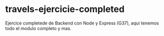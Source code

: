 # travels-ejercicie-completed
Ejercice completede de Backend con Node y Express (G37), aqui tenemos todo el modulo completo y mas.
